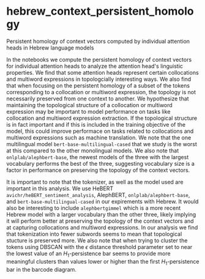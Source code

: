 # hebrew_context_persistent_homology
Persistent homology of context vectors computed by individual attention heads in Hebrew language models

In the notebooks we compute the persistent homology of context vectors for individual attention heads to analyze the attention head's linguistic properties. We find that some attention heads represent certain collocations and multiword expressions in topologcially interesting ways. We also find that when focusing on the persistent homology of a subset of the tokens corresponding to a collocation or multiword expression, the topology is not necessarily preserved from one context to another. We hypothesize that maintaining the topological structure of a collocation or multiword expression may be important to model performance on tasks like collocation and multiword expression extraction. If the topological structure is in fact important and if this is included in the training objective of the model, this could improve performace on tasks related to collocations and multiword expressions such as machine translation. We note that the one multilingual model `bert-base-multilingual-cased` that we study is the worst at this compared to the other monolingual models. We also note that `onlplab/alephbert-base`, the newest models of the three with the largest vocabulary performs the best of the three, suggesting vocabulary size is a factor in performance on preserving the topology of the context vectors. 

It is important to note that the tokenizer, as well as the model used are important in this analysis. We use HeBERT `avichr/heBERT_sentiment_analysis`, AlephBERT, `onlplab/alephbert-base`, and `bert-base-multilingual-cased` in our expirements with Hebrew. It would also be interesting to include `alephbertgimmel` which is a more recent Hebrew model with a larger vocabulary than the other three, likely implying it will perform better at preserving the topology of the context vectors and at capturing collocations and multiword expressions. In our analysis we find that tokenization into fewer subwords seems to mean that topological stucture is preserved more. We also note that when trying to cluster the tokens using DBSCAN with the $\epsilon$ distance threshold parameter set to near the lowest value of an $H_1$-persistence bar seems to provide more meaningful clusters than values lower or higher than the first $H_1$-persistence bar in the barcode diagram. 
